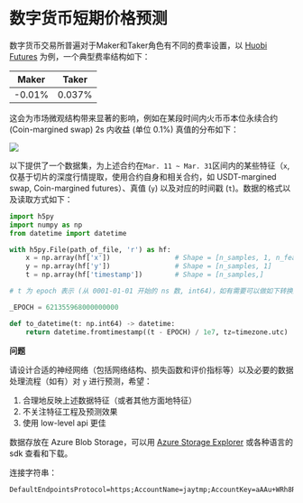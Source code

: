 # 数字货币短期价格预测

数字货币交易所普遍对于Maker和Taker角色有不同的费率设置，以 [Huobi Futures](https://www.hbdm.com) 为例，一个典型费率结构如下：

| Maker | Taker |
|:-----:|:------:|
|-0.01% |0.037%|

这会为市场微观结构带来显著的影响，例如在某段时间内火币币本位永续合约 (Coin-margined swap) 2s 内收益 (单位 0.1%) 真值的分布如下：

![](https://jayhub.blob.core.chinacloudapi.cn/imgbed/documents/task-2104/Y_histplot.png)

以下提供了一个数据集，为上述合约在`Mar. 11 ~ Mar. 31`区间内的某些特征（`x`, 仅基于切片的深度行情提取，使用合约自身和相关合约，如 USDT-margined swap, Coin-margined futures）、真值 (`y`) 以及对应的时间戳 (`t`)。数据的格式以及读取方式如下：

```python
import h5py
import numpy as np
from datetime import datetime

with h5py.File(path_of_file, 'r') as hf:
    x = np.array(hf['x'])                # Shape = [n_samples, 1, n_features]
    y = np.array(hf['y'])                # Shape = [n_samples, 1]
    t = np.array(hf['timestamp'])        # Shape = [n_samples,]

# t 为 epoch 表示 (从 0001-01-01 开始的 ns 数, int64)，如有需要可以做如下转换到 datetime ：

_EPOCH = 621355968000000000

def to_datetime(t: np.int64) -> datetime:
    return datetime.fromtimestamp((t - EPOCH) / 1e7, tz=timezone.utc)

```

**问题**

请设计合适的神经网络（包括网络结构、损失函数和评价指标等）以及必要的数据处理流程（如有）对 `y` 进行预测，希望：

1. 合理地反映上述数据特征（或者其他方面地特征）
2. 不关注特征工程及预测效果
3. 使用 low-level api 更佳

数据存放在 Azure Blob Storage，可以用 [Azure Storage Explorer](https://azure.microsoft.com/en-us/features/storage-explorer/) 或各种语言的 sdk 查看和下载。

连接字符串：

    DefaultEndpointsProtocol=https;AccountName=jaytmp;AccountKey=aAAu+WRh8RNFnCzmKRniPtsjFO394C9GtdGTrv/ZbrPugP3FWTWe7SEIlQZEld8rxEQ2CsmAE2FaomFCxlRZ+w==;EndpointSuffix=core.windows.net
